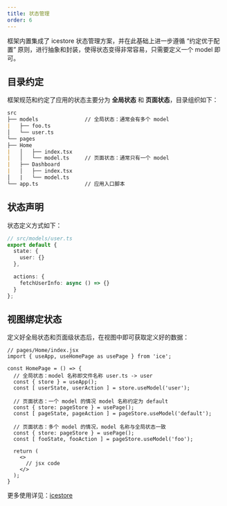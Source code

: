 ```yaml
---
title: 状态管理
order: 6
---
```


框架内置集成了 icestore 状态管理方案，并在此基础上进一步遵循 “约定优于配置” 原则，进行抽象和封装，使得状态变得非常容易，只需要定义一个 model 即可。

## 目录约定

框架规范和约定了应用的状态主要分为 **全局状态** 和 **页面状态**，目录组织如下：

```md
src
├── models               // 全局状态：通常会有多个 model
|   ├── foo.ts
│   └── user.ts
└── pages
├── Home
|   │   ├── index.tsx
|   │   └── model.ts     // 页面状态：通常只有一个 model
|   ├── Dashboard
|   │   ├── index.tsx
│   |   └── model.ts
└── app.ts               // 应用入口脚本
```

## 状态声明

状态定义方式如下：

```ts
// src/models/user.ts
export default {
  state: {
    user: {}
  },

  actions: {
    fetchUserInfo: async () => {}
  }
};
```

## 视图绑定状态

定义好全局状态和页面级状态后，在视图中即可获取定义好的数据：

```tsx
// pages/Home/index.jsx
import { useApp, useHomePage as usePage } from 'ice';

const HomePage = () => {
  // 全局状态：model 名称即文件名称 user.ts -> user
  const { store } = useApp();
  const [ userState, userAction ] = store.useModel('user');

  // 页面状态：一个 model 的情况 model 名称约定为 default
  const { store: pageStore } = usePage();
  const [ pageState, pageAction ] = pageStore.useModel('default');

  // 页面状态：多个 model 的情况，model 名称与全局状态一致
  const { store: pageStore } = usePage();
  const [ fooState, fooAction ] = pageStore.useModel('foo');

  return (
    <>
      // jsx code
    </>
  );
}
```

更多使用详见：[icestore](https://github.com/ice-lab/icestore)
